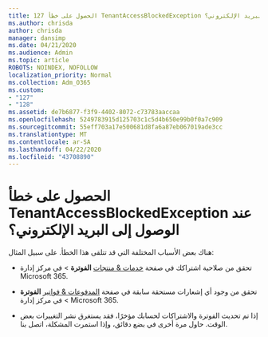 ```yaml
---
title: 127 الحصول على خطأ TenantAccessBlockedException عند الوصول إلى البريد الإلكتروني؟
ms.author: chrisda
author: chrisda
manager: dansimp
ms.date: 04/21/2020
ms.audience: Admin
ms.topic: article
ROBOTS: NOINDEX, NOFOLLOW
localization_priority: Normal
ms.collection: Adm_O365
ms.custom:
- "127"
- "128"
ms.assetid: de7b6877-f3f9-4402-8072-c73783aaccaa
ms.openlocfilehash: 5249783915d125703c1c5d4b650e99b0f0a7c909
ms.sourcegitcommit: 55eff703a17e500681d8fa6a87eb067019ade3cc
ms.translationtype: MT
ms.contentlocale: ar-SA
ms.lasthandoff: 04/22/2020
ms.locfileid: "43708890"
---
```

# <a name="getting-a-tenantaccessblockedexception-error-when-accessing-email"></a>الحصول على خطأ TenantAccessBlockedException عند الوصول إلى البريد الإلكتروني؟

هناك بعض الأسباب المختلفة التي قد تتلقى هذا الخطأ. على سبيل المثال:

- تحقق من صلاحية اشتراكك في صفحة [خدمات & منتجات](https://portal.office.com/adminportal/home#/subscriptions) **الفوترة** \> في مركز إدارة Microsoft 365.

- تحقق من وجود أي إشعارات مستحقة سابقة في صفحة [المدفوعات & فواتير](https://portal.office.com/adminportal/home#/billoverview) **الفوترة** \> في مركز إدارة Microsoft 365.

- إذا تم تحديث الفوترة والاشتراكات لحسابك مؤخرًا، فقد يستغرق نشر التغييرات بعض الوقت. حاول مرة أخرى في بضع دقائق، وإذا استمرت المشكلة، اتصل بنا.
